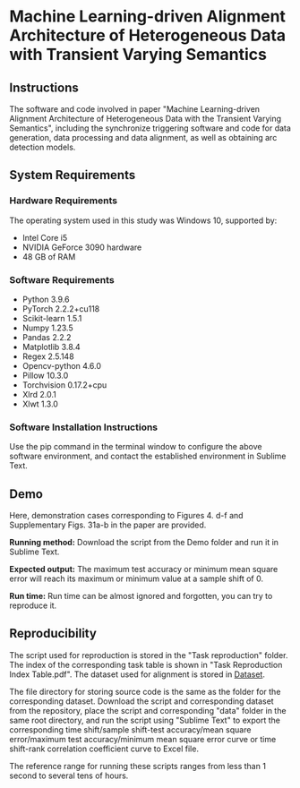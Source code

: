 # Machine Learning-driven Alignment Architecture of Heterogeneous Data with Transient Varying Semantics

## Instructions
The software and code involved in paper "Machine Learning-driven Alignment Architecture of Heterogeneous Data with the Transient Varying Semantics", including the synchronize triggering software and code for data generation, data processing and data alignment, as well as obtaining arc detection models.

## System Requirements

### Hardware Requirements
The operating system used in this study was Windows 10, supported by:
- Intel Core i5
- NVIDIA GeForce 3090 hardware  
- 48 GB of RAM

### Software Requirements
- Python 3.9.6
- PyTorch 2.2.2+cu118
- Scikit-learn 1.5.1
- Numpy 1.23.5
- Pandas 2.2.2
- Matplotlib 3.8.4
- Regex 2.5.148
- Opencv-python 4.6.0
- Pillow 10.3.0
- Torchvision 0.17.2+cpu
- Xlrd 2.0.1
- Xlwt 1.3.0

### Software Installation Instructions
Use the pip command in the terminal window to configure the above software environment, and contact the established environment in Sublime Text.

## Demo
Here, demonstration cases corresponding to Figures 4. d-f and Supplementary Figs. 31a-b in the paper are provided.

**Running method:** Download the script from the Demo folder and run it in Sublime Text.

**Expected output:** The maximum test accuracy or minimum mean square error will reach its maximum or minimum value at a sample shift of 0.

**Run time:** Run time can be almost ignored and forgotten, you can try to reproduce it.

## Reproducibility
The script used for reproduction is stored in the "Task reproduction" folder. The index of the corresponding task table is shown in "Task Reproduction Index Table.pdf". The dataset used for alignment is stored in [Dataset](URL).

The file directory for storing source code is the same as the folder for the corresponding dataset. Download the script and corresponding dataset from the repository, place the script and corresponding "data" folder in the same root directory, and run the script using "Sublime Text" to export the corresponding time shift/sample shift-test accuracy/mean square error/maximum test accuracy/minimum mean square error curve or time shift-rank correlation coefficient curve to Excel file.

The reference range for running these scripts ranges from less than 1 second to several tens of hours.
